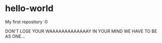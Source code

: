 # hello-world
My first repository :0

DON'T LOSE YOUR WAAAAAAAAAAAAAY
IN YOUR MIND WE HAVE TO BE AS ONE...

